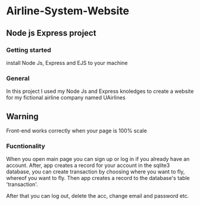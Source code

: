# Airline-System-Website
## Node js Express project 

### Getting started
install Node Js, Express and EJS to your machine


### General
In this project I used my Node Js and Express knoledges to create a website for my fictional airline company named UAirlines

## Warning
Front-end works correctly when your page is 100% scale

### Fucntionality
When you open main page you can sign up or log in if you already have an account. After, app creates a record for your account in the sqlite3 database, you can create transaction by choosing where you want to fly, whereof you want to fly. Then app creates a record to the database's table 'transaction'.

After that you can log out, delete the acc, change email and password etc.
